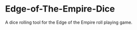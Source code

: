 Edge-of-The-Empire-Dice
=======================

A dice rolling tool for the Edge of the Empire roll playing game.
